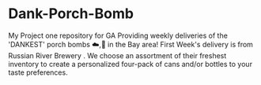 # Dank-Porch-Bomb
My Project one repository for GA
Providing weekly deliveries of the 'DANKEST' porch bombs :cloud:,:beer: in the Bay area!
First Week's delivery is from Russian River Brewery . We choose an assortment of their freshest inventory to create a personalized four-pack of cans and/or bottles to your taste preferences.
